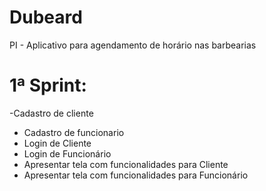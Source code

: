 # Dubeard
PI - Aplicativo para agendamento de horário nas barbearias

# 1ª Sprint:

-Cadastro de cliente
- Cadastro de funcionario
- Login de Cliente
- Login de Funcionário
- Apresentar tela com funcionalidades para Cliente
- Apresentar tela com funcionalidades para Funcionário
